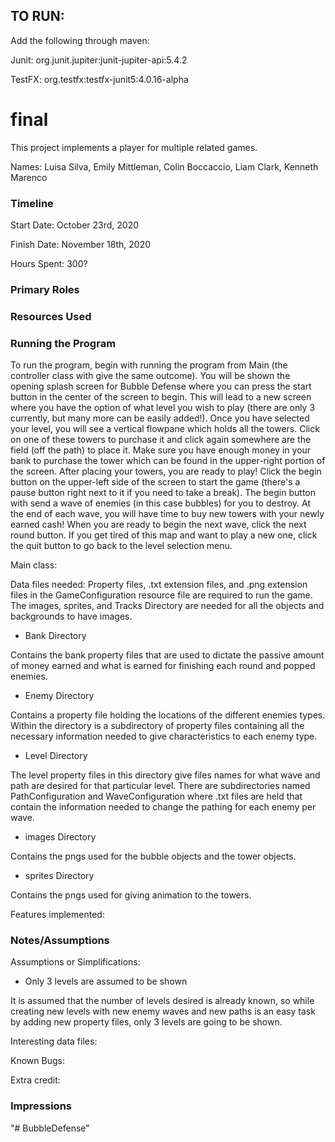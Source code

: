 ## TO RUN:

Add the following through maven:

Junit: org.junit.jupiter:junit-jupiter-api:5.4.2

TestFX: org.testfx:testfx-junit5:4.0.16-alpha


final
====

This project implements a player for multiple related games.

Names: Luisa Silva, Emily Mittleman, Colin Boccaccio, Liam Clark, Kenneth Marenco


### Timeline

Start Date: October 23rd, 2020

Finish Date: November 18th, 2020

Hours Spent: 300?

### Primary Roles


### Resources Used


### Running the Program

To run the program, begin with running the program from Main (the controller class with give the same outcome). You will be shown the opening splash screen for Bubble Defense where you can press the start button in the center of the screen to begin. This will lead to a new screen where you have the option of what level you wish to play (there are only 3 currently, but many more can be easily added!). Once you have selected your level, you will see a vertical flowpane which holds all the towers. Click on one of these towers to purchase it and click again somewhere are the field (off the path) to place it. Make sure you have enough money in your bank to purchase the tower which can be found in the upper-right portion of the screen. After placing your towers, you are ready to play! Click the begin button on the upper-left side of the screen to start the game (there's a pause button right next to it if you need to take a break). The begin button with send a wave of enemies (in this case bubbles) for you to destroy. At the end of each wave, you will have time to buy new towers with your newly earned cash! When you are ready to begin the next wave, click the next round button. If you get tired of this map and want to play a new one, click the quit button to go back to the level selection menu. 

Main class:

Data files needed: Property files, .txt extension files, and .png extension files in the GameConfiguration resource file are required to run the game. The images, sprites, and Tracks Directory are needed for all the objects and backgrounds to have images.

* Bank Directory

Contains the bank property files that are used to dictate the passive amount of money earned and what is earned for finishing each round and popped enemies.

* Enemy Directory

Contains a property file holding the locations of the different enemies types. Within the directory is a subdirectory of property files containing all the necessary information needed to give characteristics to each enemy type.

* Level Directory

The level property files in this directory give files names for what wave and path are desired for that particular level. There are subdirectories named PathConfiguration and WaveConfiguration where .txt files are held that contain the information needed to change the pathing for each enemy per wave. 


* images Directory

Contains the pngs used for the bubble objects and the tower objects.

* sprites Directory

Contains the pngs used for giving animation to the towers.


Features implemented:



### Notes/Assumptions

Assumptions or Simplifications: 

* Only 3 levels are assumed to be shown
 
It is assumed that the number of levels desired is already known, so while creating new levels with new enemy waves and new paths is an easy task by adding new property files, only 3 levels are going to be shown.



Interesting data files:

Known Bugs:

Extra credit:


### Impressions

"# BubbleDefense" 
